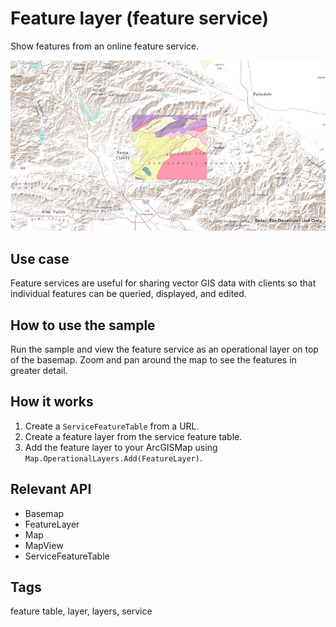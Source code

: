# Feature layer (feature service)

Show features from an online feature service.

![Image of feature layer feature service](FeatureLayerUrl.jpg)

## Use case

Feature services are useful for sharing vector GIS data with clients so that individual features can be queried, displayed, and edited.

## How to use the sample

Run the sample and view the feature service as an operational layer on top of the basemap. Zoom and pan around the map to see the features in greater detail.

## How it works

1. Create a `ServiceFeatureTable` from a URL.
1. Create a feature layer from the service feature table.
2. Add the feature layer to your ArcGISMap using `Map.OperationalLayers.Add(FeatureLayer)`.

## Relevant API

* Basemap
* FeatureLayer
* Map
* MapView
* ServiceFeatureTable

## Tags

feature table, layer, layers, service